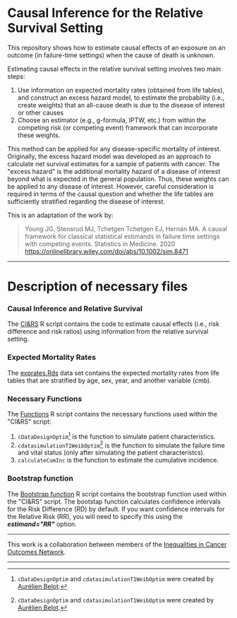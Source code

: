 # Causal Inference for the Relative Survival Setting

This repository shows how to estimate causal effects of an exposure on an outcome (in failure-time settings) when the cause of death is unknown. 

Estimating causal effects in the relative survival setting involves two main steps:
  1) Use information on expected mortality rates (obtained from life tables), and construct an excess hazard model, to estimate the probability (i.e., create weights) that an all-cause death is due to the disease of interest or other causes
  2) Choose an estimator (e.g., g-formula, IPTW, etc.) from within the competing risk (or competing event) framework that can incorporate these weights.

This method can be applied for any disease-specific mortality of interest. Originally, the excess hazard model was developed as an approach to calculate net survival estimates for a sample of patients with cancer. The "excess hazard" is the additional mortality hazard of a disease of interest beyond what is expected in the general population. Thus, these weights can be applied to any disease of interest. However, careful consideration is required in terms of the causal question and whether the life tables are sufficiently stratified regarding the disease of interest. 

This is an adaptation of the work by: 
> Young JG, Stensrud MJ, Tchetgen Tchetgen EJ, Hernán MA. A causal framework for classical statistical estimands in failure time settings with competing events. Statistics in Medicine. 2020 https://onlinelibrary.wiley.com/doi/abs/10.1002/sim.8471

---

# Description of necessary files

### Causal Inference and Relative Survival
The [CI&RS](https://github.com/mattyjsmith/CI-RS/blob/main/CI%26RS.R) R script contains the code to estimate causal effects (i.e., risk difference and risk ratios) using information from the relative survival setting.

### Expected Mortality Rates
The [exprates.Rds](https://github.com/mattyjsmith/CI-RS/blob/main/exprates.Rds) data set contains the expected mortality rates from life tables that are stratified by age, sex, year, and another variable (cmb).

### Necessary Functions
The [Functions](https://github.com/mattyjsmith/CI-RS/blob/main/Functions.R) R script contains the necessary functions used within the "CI&RS" script:

  1) `cDataDesignOptim`[^1] is the function to simulate patient characteristics. 
  2) `cdatasimulationT1WeibOptim`[^1] is the function to simulate the failure time and vital status (only after simulating the patient characteristcs).
  3) `calculateCumInc` is the function to estimate the cumulative incidence.

### Bootstrap function
The [Bootstrap function](https://github.com/mattyjsmith/CI-RS/blob/main/Bootstrap%20function.R) R script contains the bootstrap function used within the "CI&RS" script. The bootstap function calculates confidence intervals for the Risk Difference (RD) by default. If you want confidence intervals for the Relative Risk (RR), you will need to specify this using the ***estimand="RR"*** option.

---

This work is a collaboration between members of the [Inequalities in Cancer Outcomes Network](https://icon.lshtm.ac.uk/).

---

[^1]: `cDataDesignOptim` and `cdatasimulationT1WeibOptim` were created by [Aurélien Belot](https://github.com/AurelienBelot). 

[^2]: `calculateCumInc` was written by Young *et al* (2020).
